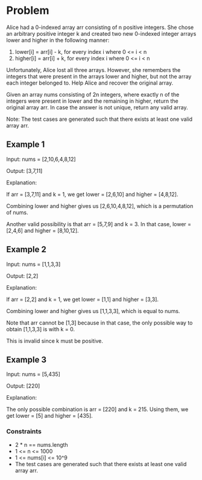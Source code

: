 # Problem

Alice had a 0-indexed array arr consisting of n positive integers. She chose an arbitrary positive integer k and created two new 0-indexed integer arrays lower and higher in the following manner:

1. lower[i] = arr[i] - k, for every index i where 0 <= i < n
2. higher[i] = arr[i] + k, for every index i where 0 <= i < n

Unfortunately, Alice lost all three arrays. However, she remembers the integers that were present in the arrays lower and higher, but not the array each integer belonged to. Help Alice and recover the original array.

Given an array nums consisting of 2n integers, where exactly n of the integers were present in lower and the remaining in higher, return the original array arr. In case the answer is not unique, return any valid array.

Note: The test cases are generated such that there exists at least one valid array arr.

## Example 1

Input: nums = [2,10,6,4,8,12]

Output: [3,7,11]

Explanation:

If arr = [3,7,11] and k = 1, we get lower = [2,6,10] and higher = [4,8,12].

Combining lower and higher gives us [2,6,10,4,8,12], which is a permutation of nums.

Another valid possibility is that arr = [5,7,9] and k = 3. In that case, lower = [2,4,6] and higher = [8,10,12]. 

## Example 2

Input: nums = [1,1,3,3]

Output: [2,2]

Explanation:

If arr = [2,2] and k = 1, we get lower = [1,1] and higher = [3,3].

Combining lower and higher gives us [1,1,3,3], which is equal to nums.

Note that arr cannot be [1,3] because in that case, the only possible way to obtain [1,1,3,3] is with k = 0.

This is invalid since k must be positive.

## Example 3

Input: nums = [5,435]

Output: [220]

Explanation:

The only possible combination is arr = [220] and k = 215. Using them, we get lower = [5] and higher = [435].
 
### Constraints

- 2 * n == nums.length
- 1 <= n <= 1000
- 1 <= nums[i] <= 10^9
- The test cases are generated such that there exists at least one valid array arr.
